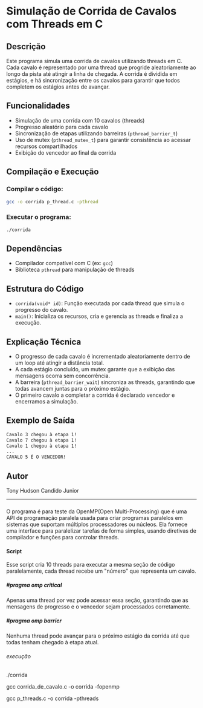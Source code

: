 # Simulação de Corrida de Cavalos com Threads em C

## Descrição
Este programa simula uma corrida de cavalos utilizando threads em C. Cada cavalo é representado por uma thread que progride aleatoriamente ao longo da pista até atingir a linha de chegada. A corrida é dividida em estágios, e há sincronização entre os cavalos para garantir que todos completem os estágios antes de avançar.


## Funcionalidades
- Simulação de uma corrida com 10 cavalos (threads)
- Progresso aleatório para cada cavalo
- Sincronização de etapas utilizando barreiras (`pthread_barrier_t`)
- Uso de mutex (`pthread_mutex_t`) para garantir consistência ao acessar recursos compartilhados
- Exibição do vencedor ao final da corrida

## Compilação e Execução
### Compilar o código:
```sh
gcc -o corrida p_thread.c -pthread
```

### Executar o programa:
```sh
./corrida
```

## Dependências
- Compilador compatível com C (ex: `gcc`)
- Biblioteca `pthread` para manipulação de threads

## Estrutura do Código
- `corrida(void* id)`: Função executada por cada thread que simula o progresso do cavalo.
- `main()`: Inicializa os recursos, cria e gerencia as threads e finaliza a execução.

## Explicação Técnica
- O progresso de cada cavalo é incrementado aleatoriamente dentro de um loop até atingir a distância total.
- A cada estágio concluído, um mutex garante que a exibição das mensagens ocorra sem concorrência.
- A barreira (`pthread_barrier_wait`) sincroniza as threads, garantindo que todas avancem juntas para o próximo estágio.
- O primeiro cavalo a completar a corrida é declarado vencedor e encerramos a simulação.

## Exemplo de Saída
```sh
Cavalo 3 chegou à etapa 1!
Cavalo 7 chegou à etapa 1!
Cavalo 1 chegou à etapa 1!
...
CAVALO 5 É O VENCEDOR!
```

## Autor
Tony Hudson Candido Junior








----------------------------------------------------------------------------------






###
O programa é para teste da OpenMP(Open Multi-Processing) que é uma API de programação paralela usada para criar programas
paralelos em sistemas que suportam múltiplos processadores ou núcleos. Ela fornece uma interface para paralelizar 
tarefas de forma simples, usando diretivas de compilador e funções para controlar threads. 

#### Script
Esse script cria 10 threads para executar a mesma seção de código paralelamente,
cada thread recebe um "número" que representa um cavalo.

##### #pragma omp critical
Apenas uma thread por vez pode acessar essa seção,
garantindo que as mensagens de progresso e o vencedor sejam processados corretamente.

##### #pragma omp barrier

Nenhuma thread pode avançar para o próximo estágio da corrida até que todas tenham chegado à etapa atual.

###### execução
./corrida

gcc corrida_de_cavalo.c -o corrida -fopenmp

gcc p_threads.c -o corrida -pthreads

